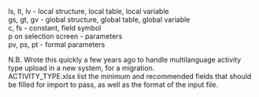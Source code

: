 ls, lt, lv - local structure, local table, local variable  
gs, gt, gv - global structure, global table, global variable  
c, fs - constant, field symbol  
p on selection screen - parameters  
pv, ps, pt - formal parameters  
  
N.B. Wrote this quickly a few years ago to handle multilanguage activity type upload in a new system, for a migration.  
ACTIVITY_TYPE.xlsx list the minimum and recommended fields that should be filled for import to pass, as well as the format of the input file.
